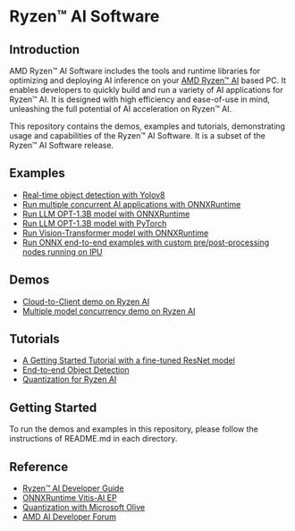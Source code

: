 # Ryzen™ AI Software 

## Introduction

AMD Ryzen™ AI Software includes the tools and runtime libraries for optimizing and deploying AI inference on your [AMD Ryzen™ AI](https://www.amd.com/en/products/ryzen-ai) based PC. It enables developers to quickly build and run a variety of AI applications for Ryzen™ AI. It is designed with high efficiency and ease-of-use in mind, unleashing the full potential of AI acceleration on Ryzen™ AI.

This repository contains the demos, examples and tutorials, demonstrating usage and capabilities of the Ryzen™ AI Software. It is a subset of the Ryzen™ AI Software release.

    
## Examples

- [Real-time object detection with Yolov8](example/yolov8)
- [Run multiple concurrent AI applications with ONNXRuntime](example/multi-model)
- [Run LLM OPT-1.3B model with ONNXRuntime](example/transformers/opt-onnx)
- [Run LLM OPT-1.3B model with PyTorch](example/transformers/opt-pytorch)
- [Run Vision-Transformer model with ONNXRuntime](example/transformers/vision-transformer-onnx)
- [Run ONNX end-to-end examples with custom pre/post-processing nodes running on IPU](https://github.com/amd/RyzenAI-SW/tree/main/example/onnx-e2e)

## Demos

- [Cloud-to-Client demo on Ryzen AI](demo/cloud-to-client)
- [Multiple model concurrency demo on Ryzen AI](demo/multi-model-exec)

## Tutorials

- [A Getting Started Tutorial with a fine-tuned ResNet model](tutorial/getting_started_resnet)
- [End-to-end Object Detection](tutorial/yolov8_e2e)
- [Quantization for Ryzen AI](tutorial/RyzenAI_quant_tutorial)



## Getting Started
    
To run the demos and examples in this repository, please follow the instructions of README.md in each directory. 

## Reference

- [Ryzen™ AI Developer Guide](https://ryzenai.docs.amd.com/en/latest)
- [ONNXRuntime Vitis-AI EP](https://onnxruntime.ai/docs/execution-providers/Vitis-AI-ExecutionProvider.html)
- [Quantization with Microsoft Olive](https://github.com/microsoft/Olive/tree/main/examples/resnet)
- [AMD AI Developer Forum](https://community.amd.com/t5/ai/ct-p/amd_ai)
